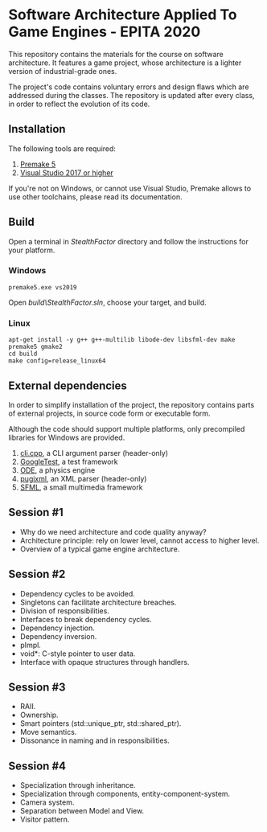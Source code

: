 # Software Architecture Applied To Game Engines - EPITA 2020

This repository contains the materials for the course on software architecture. It features a game project, whose architecture is a lighter version of industrial-grade ones.

The project's code contains voluntary errors and design flaws which are addressed during the classes. The repository is updated after every class, in order to reflect the evolution of its code.

## Installation

The following tools are required:

1. [Premake 5](https://premake.github.io/download.html)
2. [Visual Studio 2017 or higher](https://www.visualstudio.com/downloads/)

If you're not on Windows, or cannot use Visual Studio, Premake allows to use other toolchains, please read its documentation.

## Build

Open a terminal in _StealthFactor_ directory and follow the instructions for your platform.

### Windows

    premake5.exe vs2019

Open _build\StealthFactor.sln_, choose your target, and build.

### Linux

    apt-get install -y g++ g++-multilib libode-dev libsfml-dev make
    premake5 gmake2
    cd build
    make config=release_linux64

## External dependencies

In order to simplify installation of the project, the repository contains parts of external projects, in source code form or executable form.

Although the code should support multiple platforms, only precompiled libraries for Windows are provided.

1. [cli.cpp](https://github.com/KoltesDigital/cli.cpp), a CLI argument parser (header-only)
2. [GoogleTest](https://github.com/google/googletest), a test framework
3. [ODE](http://www.ode.org/), a physics engine
4. [pugixml](http://pugixml.org/), an XML parser (header-only)
5. [SFML](https://www.sfml-dev.org/), a small multimedia framework

## Session #1

- Why do we need architecture and code quality anyway?
- Architecture principle: rely on lower level, cannot access to higher level.
- Overview of a typical game engine architecture.

## Session #2

- Dependency cycles to be avoided.
- Singletons can facilitate architecture breaches.
- Division of responsibilities.
- Interfaces to break dependency cycles.
- Dependency injection.
- Dependency inversion.
- pImpl.
- void\*: C-style pointer to user data.
- Interface with opaque structures through handlers.

## Session #3

- RAII.
- Ownership.
- Smart pointers (std::unique_ptr, std::shared_ptr).
- Move semantics.
- Dissonance in naming and in responsibilities.

## Session #4

- Specialization through inheritance.
- Specialization through components, entity-component-system.
- Camera system.
- Separation between Model and View.
- Visitor pattern.
